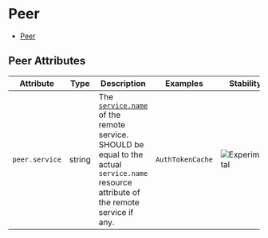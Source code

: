 <!--- Hugo front matter used to generate the website version of this page:
--->

<!-- NOTE: THIS FILE IS AUTOGENERATED. DO NOT EDIT BY HAND. -->
<!-- see templates/registry/markdown/attribute_namespace.md.j2 -->

# Peer

- [Peer](#peer)

## Peer Attributes

| Attribute      | Type   | Description                                                                                                                                                                 | Examples         | Stability                                                        |
| -------------- | ------ | --------------------------------------------------------------------------------------------------------------------------------------------------------------------------- | ---------------- | ---------------------------------------------------------------- |
| `peer.service` | string | The [`service.name`](/docs/resource/README.md#service) of the remote service. SHOULD be equal to the actual `service.name` resource attribute of the remote service if any. | `AuthTokenCache` | ![Experimental](https://img.shields.io/badge/-experimental-blue) |
